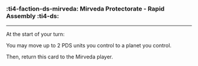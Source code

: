 ### :ti4-faction-ds-mirveda: __Mirveda Protectorate - Rapid Assembly__ :ti4-ds:

---
At the start of your turn:

You may move up to 2 PDS units you control to a planet you control.

Then, return this card to the Mirveda player.
